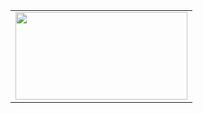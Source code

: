 <table>
  <tr>
    <td>
       <a href="https://solved.ac/lhh7985"><img height="140px" width="275px" src="http://mazassumnida.wtf/api/v2/generate_badge?boj=lhh7985"/></a>
    </td>
 </tr>
</table>
